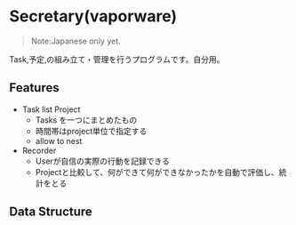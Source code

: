 # Secretary(vaporware)

> Note:Japanese only yet.

Task,予定,の組み立て・管理を行うプログラムです。自分用。

## Features

- Task list
  Project
  - Tasks を一つにまとめたもの
  - 時間帯はproject単位で指定する
  - allow to nest
- Recorder
  - Userが自信の実際の行動を記録できる
  - Projectと比較して、何ができて何ができなかったかを自動で評価し、統計をとる

## Data Structure

